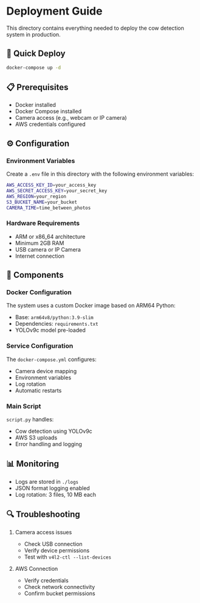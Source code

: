 # Deployment Guide

This directory contains everything needed to deploy the cow detection system in production.

## 🚀 Quick Deploy

```bash
docker-compose up -d
```

## 📋 Prerequisites

- Docker installed
- Docker Compose installed
- Camera access (e.g., webcam or IP camera)
- AWS credentials configured

## ⚙️ Configuration

### Environment Variables

Create a `.env` file in this directory with the following environment variables:

```bash
AWS_ACCESS_KEY_ID=your_access_key
AWS_SECRET_ACCESS_KEY=your_secret_key
AWS_REGION=your_region
S3_BUCKET_NAME=your_bucket
CAMERA_TIME=time_between_photos
```

### Hardware Requirements

- ARM or x86_64 architecture
- Minimum 2GB RAM
- USB camera or IP Camera
- Internet connection

## 🔧 Components

### Docker Configuration

The system uses a custom Docker image based on ARM64 Python:

- Base: `arm64v8/python:3.9-slim`
- Dependencies: `requirements.txt`
- YOLOv9c model pre-loaded

### Service Configuration

The `docker-compose.yml` configures:

- Camera device mapping
- Environment variables
- Log rotation
- Automatic restarts

### Main Script

`script.py` handles:

- Cow detection using YOLOv9c
- AWS S3 uploads
- Error handling and logging

## 📊 Monitoring

- Logs are stored in `./logs`
- JSON format logging enabled
- Log rotation: 3 files, 10 MB each

## 🔍 Troubleshooting

1. Camera access issues

   - Check USB connection
   - Verify device permissions
   - Test with `v4l2-ctl --list-devices`

2. AWS Connection
   - Verify credentials
   - Check network connectivity
   - Confirm bucket permissions
